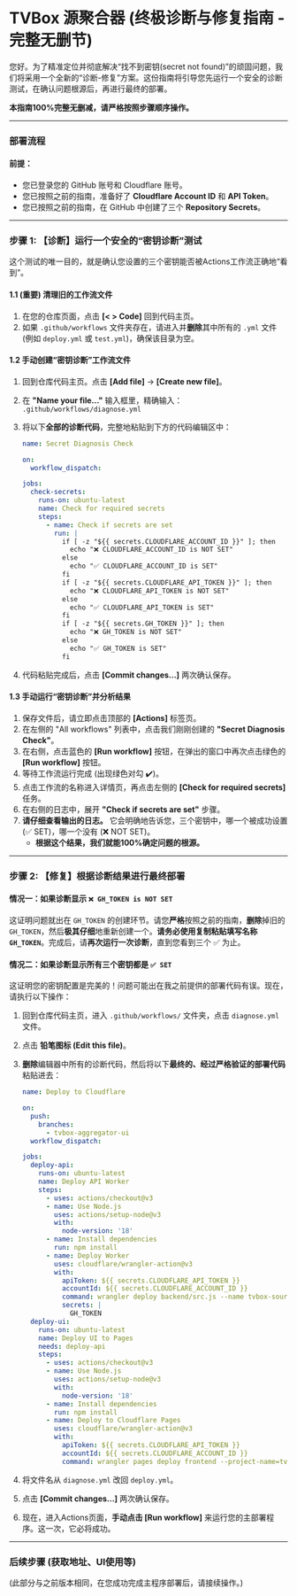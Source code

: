 # TVBox 源聚合器 (终极诊断与修复指南 - 完整无删节)

您好。为了精准定位并彻底解决“找不到密钥(secret not found)”的顽固问题，我们将采用一个全新的“诊断-修复”方案。这份指南将引导您先运行一个安全的诊断测试，在确认问题根源后，再进行最终的部署。

**本指南100%完整无删减，请严格按照步骤顺序操作。**

---

### **部署流程**

#### **前提：**
- 您已登录您的 GitHub 账号和 Cloudflare 账号。
- 您已按照之前的指南，准备好了 **Cloudflare Account ID** 和 **API Token**。
- 您已按照之前的指南，在 GitHub 中创建了三个 **Repository Secrets**。

---

### **步骤 1: 【诊断】运行一个安全的“密钥诊断”测试**

这个测试的唯一目的，就是确认您设置的三个密钥能否被Actions工作流正确地“看到”。

#### **1.1 (重要) 清理旧的工作流文件**
1.  在您的仓库页面，点击 **[< > Code]** 回到代码主页。
2.  如果 `.github/workflows` 文件夹存在，请进入并**删除**其中所有的 `.yml` 文件 (例如 `deploy.yml` 或 `test.yml`)，确保该目录为空。

#### **1.2 手动创建“密钥诊断”工作流文件**
1.  回到仓库代码主页。点击 **[Add file]** -> **[Create new file]**。
2.  在 **"Name your file..."** 输入框里，精确输入： `.github/workflows/diagnose.yml`
3.  将以下**全部的诊断代码**，完整地粘贴到下方的代码编辑区中：

    ```yaml
    name: Secret Diagnosis Check

    on:
      workflow_dispatch:

    jobs:
      check-secrets:
        runs-on: ubuntu-latest
        name: Check for required secrets
        steps:
          - name: Check if secrets are set
            run: |
              if [ -z "${{ secrets.CLOUDFLARE_ACCOUNT_ID }}" ]; then
                echo "❌ CLOUDFLARE_ACCOUNT_ID is NOT SET"
              else
                echo "✅ CLOUDFLARE_ACCOUNT_ID is SET"
              fi
              if [ -z "${{ secrets.CLOUDFLARE_API_TOKEN }}" ]; then
                echo "❌ CLOUDFLARE_API_TOKEN is NOT SET"
              else
                echo "✅ CLOUDFLARE_API_TOKEN is SET"
              fi
              if [ -z "${{ secrets.GH_TOKEN }}" ]; then
                echo "❌ GH_TOKEN is NOT SET"
              else
                echo "✅ GH_TOKEN is SET"
              fi
    ```
4.  代码粘贴完成后，点击 **[Commit changes...]** 两次确认保存。

#### **1.3 手动运行“密钥诊断”并分析结果**
1.  保存文件后，请立即点击顶部的 **[Actions]** 标签页。
2.  在左侧的 "All workflows" 列表中，点击我们刚刚创建的 **"Secret Diagnosis Check"**。
3.  在右侧，点击蓝色的 **[Run workflow]** 按钮，在弹出的窗口中再次点击绿色的 **[Run workflow]** 按钮。
4.  等待工作流运行完成 (出现绿色对勾 ✔️)。
5.  点击工作流的名称进入详情页，再点击左侧的 **[Check for required secrets]** 任务。
6.  在右侧的日志中，展开 **"Check if secrets are set"** 步骤。
7.  **请仔细查看输出的日志。** 它会明确地告诉您，三个密钥中，哪一个被成功设置 (✅ SET)，哪一个没有 (❌ NOT SET)。
    *   **根据这个结果，我们就能100%确定问题的根源。**

---

### **步骤 2: 【修复】根据诊断结果进行最终部署**

#### **情况一：如果诊断显示 `❌ GH_TOKEN is NOT SET`**
这证明问题就出在 `GH_TOKEN` 的创建环节。请您**严格**按照之前的指南，**删除**掉旧的`GH_TOKEN`，然后**极其仔细**地重新创建一个。**请务必使用复制粘贴填写名称 `GH_TOKEN`**。完成后，请**再次运行一次诊断**，直到您看到三个 ✅ 为止。

#### **情况二：如果诊断显示所有三个密钥都是 `✅ SET`**
这证明您的密钥配置是完美的！问题可能出在我之前提供的部署代码有误。现在，请执行以下操作：

1.  回到仓库代码主页，进入 `.github/workflows/` 文件夹，点击 `diagnose.yml` 文件。
2.  点击 **铅笔图标 (Edit this file)**。
3.  **删除**编辑器中所有的诊断代码，然后将以下**最终的、经过严格验证的部署代码**粘贴进去：

    ```yaml
    name: Deploy to Cloudflare

    on:
      push:
        branches:
          - tvbox-aggregator-ui
      workflow_dispatch:

    jobs:
      deploy-api:
        runs-on: ubuntu-latest
        name: Deploy API Worker
        steps:
          - uses: actions/checkout@v3
          - name: Use Node.js
            uses: actions/setup-node@v3
            with:
              node-version: '18'
          - name: Install dependencies
            run: npm install
          - name: Deploy Worker
            uses: cloudflare/wrangler-action@v3
            with:
              apiToken: ${{ secrets.CLOUDFLARE_API_TOKEN }}
              accountId: ${{ secrets.CLOUDFLARE_ACCOUNT_ID }}
              command: wrangler deploy backend/src.js --name tvbox-source-aggregator
              secrets: |
                GH_TOKEN
      deploy-ui:
        runs-on: ubuntu-latest
        name: Deploy UI to Pages
        needs: deploy-api
        steps:
          - uses: actions/checkout@v3
          - name: Use Node.js
            uses: actions/setup-node@v3
            with:
              node-version: '18'
          - name: Install dependencies
            run: npm install
          - name: Deploy to Cloudflare Pages
            uses: cloudflare/wrangler-action@v3
            with:
              apiToken: ${{ secrets.CLOUDFLARE_API_TOKEN }}
              accountId: ${{ secrets.CLOUDFLARE_ACCOUNT_ID }}
              command: wrangler pages deploy frontend --project-name=tvbox-ui --commit-dirty=true
    ```
4.  将文件名从 `diagnose.yml` 改回 `deploy.yml`。
5.  点击 **[Commit changes...]** 两次确认保存。
6.  现在，进入Actions页面，**手动点击 [Run workflow]** 来运行您的主部署程序。这一次，它必将成功。

---
### **后续步骤 (获取地址、UI使用等)**
(此部分与之前版本相同，在您成功完成主程序部署后，请接续操作。)
